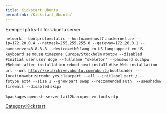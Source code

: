 ```yaml
---
title: Kickstart Ubuntu
permalink: /Kickstart_Ubuntu/
---
```


Exempel på ks-fil för Ubuntu server

`network --bootproto=static --hostname=host7.hackernet.se --ip=172.20.0.4 --netmask=255.255.255.0 --gateway=172.20.0.1 --nameserver=8.8.8.8 --device=eth0`
`lang en_US`
`langsupport en_US`
`keyboard se`
`mouse`
`timezone Europe/Stockholm`
`rootpw --disabled`
`#Initial user`
`user doge --fullname "skeletor" --password suchpw`
`#Reboot after installation`
`reboot`
`text`
`install`
`#Use Web installation`
`url --url `[`http://se.archive.ubuntu.com/ubuntu`](http://se.archive.ubuntu.com/ubuntu)
`bootloader --location=mbr`
`zerombr yes`
`clearpart --all --initlabel`
`part / --fstype ext4 --size 1 --grow`
`part swap --recommended`
`auth  --useshadow`
`firewall --disabled`
`skipx`

`%packages`
`openssh-server`
`fail2ban`
`open-vm-tools`
`ntp`

[Category:Kickstart](/Category:Kickstart "wikilink")